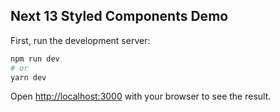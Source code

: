 ## Next 13 Styled Components Demo

First, run the development server:

```bash
npm run dev
# or
yarn dev
```

Open [http://localhost:3000](http://localhost:3000) with your browser to see the result.
